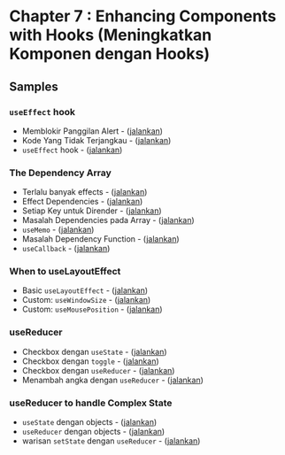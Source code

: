 # Chapter 7 : Enhancing Components with Hooks (Meningkatkan Komponen dengan Hooks)

## Samples

### `useEffect` hook

- Memblokir Panggilan Alert - ([jalankan](https://codesandbox.io/s/learning-react-useeffect-1-rkomvg?file=/src/App.js))
- Kode Yang Tidak Terjangkau - ([jalankan](https://codesandbox.io/s/learning-react-useeffect-2-0joi8g?file=/src/App.js))
- `useEffect` hook - ([jalankan](https://codesandbox.io/s/learning-react-useeffect-3-36hr71?file=/src/App.js))

### The Dependency Array

- Terlalu banyak effects - ([jalankan](https://codesandbox.io/s/learning-react-useeffect-4-7jhl36?file=/src/App.js))
- Effect Dependencies - ([jalankan](https://codesandbox.io/s/learning-react-useeffect-5-84kx7x?file=/src/App.js))
- Setiap Key untuk Dirender - ([jalankan](https://codesandbox.io/s/learning-react-useeffect-6-f4kt3r?file=/src/App.js))
- Masalah Dependencies pada Array - ([jalankan](https://codesandbox.io/s/learning-react-useeffect-7-65ei41?file=/src/App.js))
- `useMemo` - ([jalankan](https://codesandbox.io/s/learning-react-useeffect-8-zmcr2i?file=/src/App.js))
- Masalah Dependency Function - ([jalankan](https://codesandbox.io/s/learning-react-useeffect-9-962s59?file=/src/App.js))
- `useCallback` - ([jalankan](https://codesandbox.io/s/learning-react-useeffect-10-o3pfdl?file=/src/App.js))

### When to useLayoutEffect

- Basic `useLayoutEffect` - ([jalankan](https://codesandbox.io/s/learning-react-uselayouteffect-1-vkvdzo?file=/src/App.js))
- Custom: `useWindowSize` - ([jalankan](https://codesandbox.io/s/learning-react-uselayouteffect-2-kuwipz?file=/src/App.js))
- Custom: `useMousePosition` - ([jalankan](https://codesandbox.io/s/learning-react-uselayouteffect-3-n3irc0?file=/src/App.js))

### useReducer

- Checkbox dengan `useState` - ([jalankan](https://codesandbox.io/s/learning-react-usereducer-1-nibo35?file=/src/App.js))
- Checkbox dengan `toggle` - ([jalankan](https://codesandbox.io/s/learning-react-usereducer-2-14q37p?file=/src/App.js))
- Checkbox dengan `useReducer` - ([jalankan](https://codesandbox.io/s/learning-react-usereducer-3-53462c?file=/src/App.js))
- Menambah angka dengan `useReducer` - ([jalankan](https://codesandbox.io/s/learning-react-usereducer-4-wr36cs?file=/src/App.js))

### useReducer to handle Complex State

- `useState` dengan objects - ([jalankan](https://codesandbox.io/s/learning-react-usereducer-complex-1-c2cg2l?file=/src/App.js))
- `useReducer` dengan objects - ([jalankan](https://codesandbox.io/s/learning-react-usereducer-complex-2-xj2f1b?file=/src/App.js))
- warisan `setState` dengan `useReducer` - ([jalankan](https://codesandbox.io/s/learning-react-usereducer-complex-3-i5fefb?file=/src/App.js))
